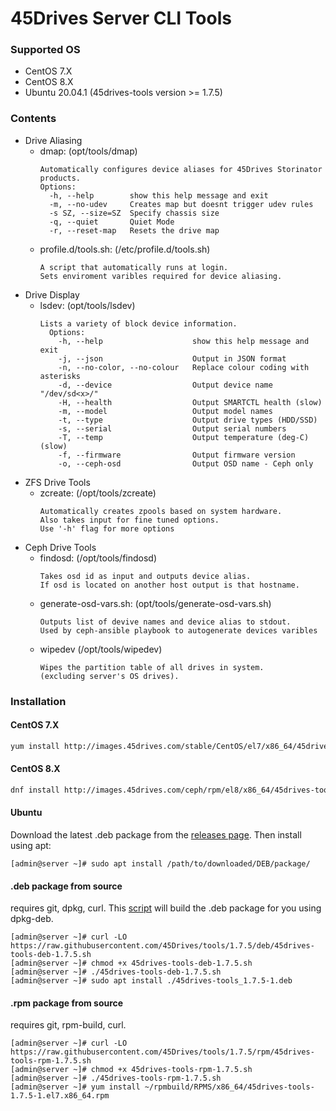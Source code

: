 
# 45Drives Server CLI Tools
### Supported OS
  - CentOS 7.X
  - CentOS 8.X
  - Ubuntu 20.04.1 (45drives-tools version >= 1.7.5)

### Contents
  - Drive Aliasing
    - dmap: (opt/tools/dmap)
      ```
      Automatically configures device aliases for 45Drives Storinator products.
      Options:
        -h, --help        show this help message and exit
        -m, --no-udev     Creates map but doesnt trigger udev rules
        -s SZ, --size=SZ  Specify chassis size
        -q, --quiet       Quiet Mode
        -r, --reset-map   Resets the drive map
      ```
    - profile.d/tools.sh: (/etc/profile.d/tools.sh)
        ```
        A script that automatically runs at login. 
        Sets enviroment varibles required for device aliasing.
        ```
  - Drive Display
    - lsdev: (opt/tools/lsdev)
      ```
      Lists a variety of block device information. 
        Options:
          -h, --help                    show this help message and exit
          -j, --json                    Output in JSON format
          -n, --no-color, --no-colour   Replace colour coding with asterisks
          -d, --device                  Output device name "/dev/sd<x>/"
          -H, --health                  Output SMARTCTL health (slow)
          -m, --model                   Output model names
          -t, --type                    Output drive types (HDD/SSD)
          -s, --serial                  Output serial numbers
          -T, --temp                    Output temperature (deg-C) (slow)
          -f, --firmware                Output firmware version
          -o, --ceph-osd                Output OSD name - Ceph only
        ```
  - ZFS Drive Tools
    - zcreate: (/opt/tools/zcreate)
      ```
      Automatically creates zpools based on system hardware. 
      Also takes input for fine tuned options. 
      Use '-h' flag for more options
      ```   
  - Ceph Drive Tools
    - findosd: (/opt/tools/findosd)
      ```
      Takes osd id as input and outputs device alias. 
      If osd is located on another host output is that hostname.
      ```
    - generate-osd-vars.sh: (opt/tools/generate-osd-vars.sh) 
      ```
      Outputs list of devive names and device alias to stdout. 
      Used by ceph-ansible playbook to autogenerate devices varibles
      ```
    - wipedev (/opt/tools/wipedev)
      ```
      Wipes the partition table of all drives in system. 
      (excluding server's OS drives).
      ```
  
### Installation
#### CentOS 7.X
```sh
yum install http://images.45drives.com/stable/CentOS/el7/x86_64/45drives-tools-1.7.5-1.el7.x86_64.rpm
```
#### CentOS 8.X
```sh
dnf install http://images.45drives.com/ceph/rpm/el8/x86_64/45drives-tools-1.7-4.el8.x86_64.rpm
```

#### Ubuntu
Download the latest .deb package from the [releases page](https://github.com/45Drives/cockpit-hardware/releases).
Then install using apt:
```
[admin@server ~]# sudo apt install /path/to/downloaded/DEB/package/
```

#### .deb package from source
requires git, dpkg, curl. This [script](https://raw.githubusercontent.com/45Drives/tools/1.7.5/deb/45drives-tools-deb-1.7.5.sh) will build the .deb package for you using dpkg-deb.
```
[admin@server ~]# curl -LO https://raw.githubusercontent.com/45Drives/tools/1.7.5/deb/45drives-tools-deb-1.7.5.sh
[admin@server ~]# chmod +x 45drives-tools-deb-1.7.5.sh
[admin@server ~]# ./45drives-tools-deb-1.7.5.sh
[admin@server ~]# sudo apt install ./45drives-tools_1.7.5-1.deb
```

#### .rpm package from source
requires git, rpm-build, curl. 
```
[admin@server ~]# curl -LO https://raw.githubusercontent.com/45Drives/tools/1.7.5/rpm/45drives-tools-rpm-1.7.5.sh
[admin@server ~]# chmod +x 45drives-tools-rpm-1.7.5.sh
[admin@server ~]# ./45drives-tools-rpm-1.7.5.sh
[admin@server ~]# yum install ~/rpmbuild/RPMS/x86_64/45drives-tools-1.7.5-1.el7.x86_64.rpm
```
